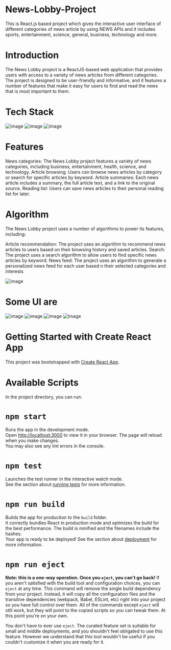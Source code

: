 # News-Lobby-Project
This is React.js based project which gives the interactive user interface of different categories of news article by using NEWS APIs and it includes sports, entertainment, science, general, business, technology and more. 
 
# Introduction
The News Lobby project is a ReactJS-based web application that provides users with access to a variety of news articles from different categories. The project is designed to be user-friendly and informative, and it features a number of features that make it easy for users to find and read the news that is most important to them. 

# Tech Stack
![image](https://github.com/Prabhat1225/NewsLobby/assets/107301804/aaf116b9-a4d0-4658-81d2-dbd0aab8dd37)
![image](https://github.com/Prabhat1225/NewsLobby/assets/107301804/63542667-d9a8-43ba-9999-8e8f5233c153)
![image](https://github.com/Prabhat1225/NewsLobby/assets/107301804/464ff3d5-f2a9-452f-a761-a5dc385478f9)


# Features
News categories: The News Lobby project features a variety of news categories, including business, entertainment, health, science, and technology.
Article browsing: Users can browse news articles by category or search for specific articles by keyword.
Article summaries: Each news article includes a summary, the full article text, and a link to the original source.
Reading list: Users can save news articles to their personal reading list for later.

# Algorithm
The News Lobby project uses a number of algorithms to power its features, including:

Article recommendation: The project uses an algorithm to recommend news articles to users based on their browsing history and saved articles.
Search: The project uses a search algorithm to allow users to find specific news articles by keyword.
News feed: The project uses an algorithm to generate a personalized news feed for each user based n their selected categories and interests

![image](https://github.com/Prabhat1225/NewsLobby/assets/107301804/e12328eb-2822-4b86-bb33-ccbaae853bbb)

# Some UI are 

![image](https://github.com/Prabhat1225/NewsLobby/assets/107301804/80abd470-d115-4b34-bb0e-15d183569b12)
![image](https://github.com/Prabhat1225/NewsLobby/assets/107301804/589a8566-d0c6-4bf1-afb8-0fe631aa3dd8)
![image](https://github.com/Prabhat1225/NewsLobby/assets/107301804/5de0dc7a-ed4d-4ec5-998e-f09ac40e8bf2)
![image](https://github.com/Prabhat1225/NewsLobby/assets/107301804/6f7cc6c3-e65c-4488-89a7-ad57728bde98)

# Getting Started with Create React App

This project was bootstrapped with [Create React App](https://github.com/create-react-app).
# Available Scripts
In the project directory, you can run:
# `npm start`
Runs the app in the development mode.\
Open [http://localhost:3000](http://localhost:3000) to view it in your browser.
The page will reload when you make changes.\
You may also see any lint errors in the console.
# `npm test`
Launches the test runner in the interactive watch mode.\
See the section about [running tests](https://github.com/create-react-app/docs/running-tests) for more information.
# `npm run build`
Builds the app for production to the `build` folder.\
It correctly bundles React in production mode and optimizes the build for the best performance.
The build is minified and the filenames include the hashes.\
Your app is ready to be deployed!
See the section about [deployment](https://github.com/create-react-app/docs/deployment) for more information.
# `npm run eject`
**Note: this is a one-way operation. Once you `eject`, you can't go back!**
If you aren't satisfied with the build tool and configuration choices, you can `eject` at any time. This command will remove the single build dependency from your project.
Instead, it will copy all the configuration files and the transitive dependencies (webpack, Babel, ESLint, etc) right into your project so you have full control over them. All of the commands except `eject` will still work, but they will point to the copied scripts so you can tweak them. At this point you're on your own.

You don't have to ever use `eject`. The curated feature set is suitable for small and middle deployments, and you shouldn't feel obligated to use this feature. However we understand that this tool wouldn't be useful if you couldn't customize it when you are ready for it.

